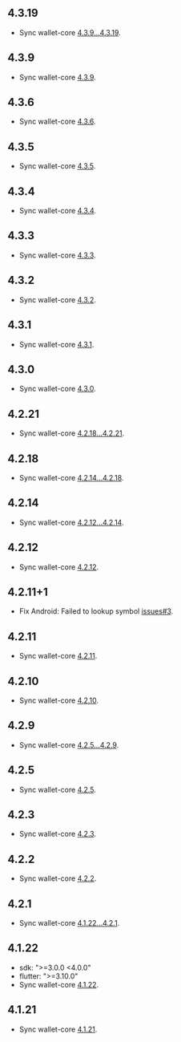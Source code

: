 ## 4.3.19
* Sync wallet-core [4.3.9...4.3.19](https://github.com/trustwallet/wallet-core/compare/4.3.9...4.3.19).

## 4.3.9
* Sync wallet-core [4.3.9](https://github.com/trustwallet/wallet-core/releases/tag/4.3.9).

## 4.3.6
* Sync wallet-core [4.3.6](https://github.com/trustwallet/wallet-core/releases/tag/4.3.6).

## 4.3.5
* Sync wallet-core [4.3.5](https://github.com/trustwallet/wallet-core/releases/tag/4.3.5).

## 4.3.4
* Sync wallet-core [4.3.4](https://github.com/trustwallet/wallet-core/releases/tag/4.3.4).

## 4.3.3
* Sync wallet-core [4.3.3](https://github.com/trustwallet/wallet-core/releases/tag/4.3.3).

## 4.3.2
* Sync wallet-core [4.3.2](https://github.com/trustwallet/wallet-core/releases/tag/4.3.2).

## 4.3.1
* Sync wallet-core [4.3.1](https://github.com/trustwallet/wallet-core/releases/tag/4.3.1).

## 4.3.0
* Sync wallet-core [4.3.0](https://github.com/trustwallet/wallet-core/releases/tag/4.3.0).

## 4.2.21
* Sync wallet-core [4.2.18...4.2.21](https://github.com/trustwallet/wallet-core/compare/4.2.18...4.2.21).

## 4.2.18
* Sync wallet-core [4.2.14...4.2.18](https://github.com/trustwallet/wallet-core/compare/4.2.14...4.2.18).

## 4.2.14
* Sync wallet-core [4.2.12...4.2.14](https://github.com/trustwallet/wallet-core/compare/4.2.12...4.2.14).

## 4.2.12
* Sync wallet-core [4.2.12](https://github.com/trustwallet/wallet-core/releases/tag/4.2.12).

## 4.2.11+1
* Fix Android: Failed to lookup symbol [issues#3](https://github.com/xuelongqy/wallet_core_bindings/issues/3).

## 4.2.11
* Sync wallet-core [4.2.11](https://github.com/trustwallet/wallet-core/releases/tag/4.2.11).

## 4.2.10
* Sync wallet-core [4.2.10](https://github.com/trustwallet/wallet-core/releases/tag/4.2.10).

## 4.2.9
* Sync wallet-core [4.2.5...4.2.9](https://github.com/trustwallet/wallet-core/compare/4.2.5...4.2.9).

## 4.2.5
* Sync wallet-core [4.2.5](https://github.com/trustwallet/wallet-core/releases/tag/4.2.5).

## 4.2.3
* Sync wallet-core [4.2.3](https://github.com/trustwallet/wallet-core/releases/tag/4.2.3).

## 4.2.2
* Sync wallet-core [4.2.2](https://github.com/trustwallet/wallet-core/releases/tag/4.2.2).

## 4.2.1
* Sync wallet-core [4.1.22...4.2.1](https://github.com/trustwallet/wallet-core/compare/4.1.22...4.2.1).

## 4.1.22
* sdk: ">=3.0.0 <4.0.0"
* flutter: ">=3.10.0"
* Sync wallet-core [4.1.22](https://github.com/trustwallet/wallet-core/releases/tag/4.1.22).

## 4.1.21
* Sync wallet-core [4.1.21](https://github.com/trustwallet/wallet-core/releases/tag/4.1.21).
